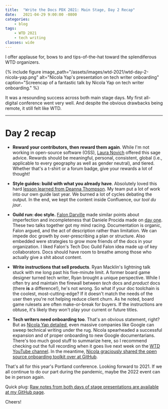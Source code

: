 ```yaml
---
title:  "Write the Docs PDX 2021: Main Stage, Day 2 Recap"
date:   2021-04-29 9:00:00 -0800
categories:
    - blog
tags:
    - WTD 2021
    - tech writing
classes: wide
---
```


I offer applause for, bows to and tips-of-the-hat toward the splendiferous WTD organizers.

<!--more-->

{% include figure image_path="/assets/images/wtd-2021/wtd-day-2-nicola-yap.png" alt="Nicola Yap's presentation on tech writer onboarding" caption="Screencap of a fantastic talk by Nicola Yap on tech writer onboarding." %}

It was a resounding success across both main stage days. My first all-digital conference went very well. And despite the obvious drawbacks being remote, it still felt like WTD.

----

# Day 2 recap

- **Reward your contributors, then reward them again**. While I'm not working in open-source software (OSS), [Laura Novich](https://www.writethedocs.org/conf/portland/2021/speakers/#speaker-laura-novich) offered this sage advice. Rewards should be meaningful, personal, consistent, global (i.e., applicable to every geography as well as gender neutral), and tiered. Whether that's a t-shirt or a forum badge, give your rewards a lot of thought!

- **Style guides: build with what you already have**. Absolutely loved this hard [lesson learned from Deanna Thompson](https://www.writethedocs.org/conf/portland/2021/speakers/#speaker-deanna-thompson). My team put a lot of work into our own guide last year. We burned a lot of cycles debating the output. In the end, we kept the content inside Confluence, our *tool du jour*.

- **Guild run: doc style.** [Falon Darville](https://www.writethedocs.org/conf/portland/2021/speakers/#speaker-falon-darville) made similar points about imperfection and incompleteness that Daniele Procida made on [day one](https://aaronthayer.net/blog/wtd-2021-day-1-recap/). These two talks together got my mind racing. Documentation is organic, Falon argued, and the act of description rather than limitation. We can impede doc growth by over-prescribing a plan or structure. Also embedded were strategies to grow more friends of the docs in your organization. I liked Falon's Tech Doc Guild Falon idea made up of key collaborators. Docs should have room to breathe among those who actually give a shit about content.

- **Write instructions that sell products**. Ryan Macklin's lightning talk stuck with me long past his five-minute limit. A former board game designer turned tech writer, Ryan brought a unique perspective. While I often try and maintain the firewall between *tech* docs and *product* docs (there **is** a difference!), he's not wrong. So what if your doc toolchain is the coolest, most-cutting-edge? If it doesn't match the needs of the user then you're not helping reduce client churn. As he noted, board game rulesets are often make-or-break for buyers. If the instructions are obtuse, it's likely they won't play your current or future titles.

- **Tech writers need onboarding too**. That's an obvious statement, right? But as [Nicola Yap detailed](https://www.writethedocs.org/conf/portland/2021/speakers/#speaker-nicola-yap), even massive companies like Google can sweep technical writing under the rug. Nicola spearheaded a successful expansion and of proper onboarding to new Google documentarians. There's too much good stuff to summarize here, so I recommend checking out the full recording when it goes live next week on the [WTD YouTube channel](https://www.youtube.com/channel/UCr019846MitZUEhc6apDdcQ). In the meantime, [Nicola graciously shared the open source onboarding toolkit over at GitHub](https://github.com/google/opendocs/tree/main/onboarding).

That's all for this year's Portland conference. Looking forward to 2021. If we all continue to do our part during the pandemic, maybe the 2022 event can be in person again.

Quick plug: [Raw notes from both days of stage presentations are available at my GitHub page](https://github.com/a-thay/WTD-2021).

Cheers!
